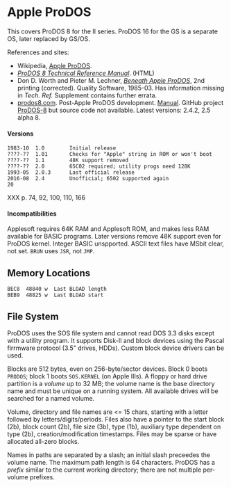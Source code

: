 Apple ProDOS
============

This covers ProDOS 8 for the II series. ProDOS 16 for the GS is a
separate OS, later replaced by GS/OS.

References and sites:
- Wikipedia, [Apple ProDOS][wp-prodos].
- [_ProDOS 8 Technical Reference Manual_][techref]. (HTML)
- Don D. Worth and Pieter M. Lechner, [_Beneath Apple
  ProDOS_][beneath], 2nd printing (corrected). Quality Software,
  1985-03. Has information missing in _Tech. Ref._ Supplement contains
  further errata.
- [prodos8.com]. Post-Apple ProDOS development. [Manual][pd8-man].
  GitHub project [ProDOS-8] but source code not available. Latest
  versions: 2.4.2, 2.5 alpha 8.

#### Versions

    1983-10  1.0        Initial release
    ????-??  1.01       Checks for "Apple" string in ROM or won't boot
    ????-??  1.1        48K support removed
    ????-??  2.0        65C02 required; utility progs need 128K
    1993-05  2.0.3      Last official release
    2016-08  2.4        Unofficial; 6502 supported again
    20

XXX p. 74, 92, 100, 110, 166

#### Incompatibilities

Applesoft requires 64K RAM and Applesoft ROM, and makes less RAM
available for BASIC programs. Later versions remove 48K support even
for ProDOS kernel. Integer BASIC unspported. ASCII text files have
MSbit clear, not set. `BRUN` uses `JSR`, not `JMP`.


Memory Locations
----------------

    BEC8  48840 w  Last BLOAD length
    BEB9  48825 w  Last BLOAD start


File System
-----------

ProDOS uses the SOS file system and cannot read DOS 3.3 disks except
with a utility program. It supports Disk-II and block devices using
the Pascal firrmware protocol (3.5" drives, HDDs). Custom block device
drivers can be used.

Blocks are 512 bytes, even on 256-byte/sector devices. Block 0 boots
`PRODOS`; block 1 boots `SOS.KERNEL` (on Apple IIIs). A floppy or hard
drive partition is a _volume_ up to 32 MB; the volume name is the base
directory name and must be unique on a running system. All available
drives will be searched for a named volume.

Volume, directory and file names are <= 15 chars, starting with a
letter followed by letters/digits/periods. Files also have a pointer
to the start block (2b), block count (2b), file size (3b), type (1b),
auxiliary type dependent on type (2b), creation/modification
timestamps. Files may be sparse or have allocated all-zero blocks.

Names in paths are separated by a slash; an initial slash preceedes
the volume name. The maximum path length is 64 characters. ProDOS has
a _prefix_ similar to the current working directory; there are not
multiple per-volume prefixes.



<!-------------------------------------------------------------------->
[techref]: http://www.easy68k.com/paulrsm/6502/PDOS8TRM.HTM
[wp-prodos]: https://en.wikipedia.org/wiki/Apple_ProDOS#Requirements
[beneath]: https://archive.org/details/Beneath_Apple_ProDOS_Alt
[prodos8.com]: https://prodos8.com/
[ProDOS-8]: https://github.com/ProDOS-8
[pd8-man]: https://prodos8.com/docs/techref/
